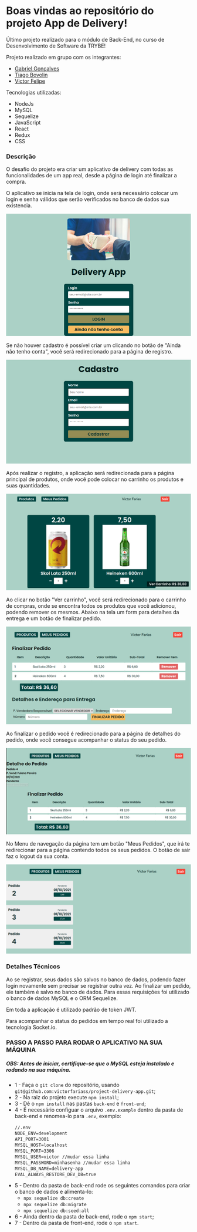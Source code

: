 # Boas vindas ao repositório do projeto App de Delivery!

Último projeto realizado para o módulo de Back-End, no curso de Desenvolvimento de Software da TRYBE!

Projeto realizado em grupo com os integrantes:

- [Gabriel Gonçalves](https://github.com/Gabriel-Goncalves)
- [Tiago Bovolin](https://github.com/tiagaoalb)
- [Victor Felipe](https://github.com/VictorFelipeOliveiraRosa)

Tecnologias utilizadas:

 - NodeJs
 - MySQL
 - Sequelize
 - JavaScript
 - React
 - Redux
 - CSS

 ### Descrição

 O desafio do projeto era criar um aplicativo de delivery com todas as funcionalidades de um app real, desde a página de login até finalizar a compra.

 O aplicativo se inicia na tela de login, onde será necessário colocar um login e senha válidos que serão verificados no banco de dados sua existencia. 

![Login page](./prints/login.png?raw=true "Página de Login")

Se não houver cadastro é possível criar um clicando no botão de "Ainda não tenho conta", você será redirecionado para a página de registro.

![Registro page](./prints/registro.png?raw=true "Página de Registro")

Após realizar o registro, a aplicação será redirecionada para a página principal de produtos, onde você pode colocar no carrinho os produtos e suas quantidades.

![Produtos page](./prints/produtos.png?raw=true "Página de Produtos")

Ao clicar no botão "Ver carrinho", você será redirecionado para o carrinho de compras, onde se encontra todos os produtos que você adicionou, podendo remover os mesmos. Abaixo na tela um form para detalhes da entrega e um botão de finalizar pedido.

![Carrinho page](./prints/carrinho.png?raw=true "Página de Carrinho")

Ao finalizar o pedido você é redirecionado para a página de detalhes do pedido, onde você consegue acompanhar o status do seu pedido.

![Detalhes page](./prints/detalhe-pedido.png?raw=true "Página de Detalhes do Pedido")

No Menu de navegação da página tem um botão "Meus Pedidos", que irá te redirecionar para a página contendo todos os seus pedidos. O botão de sair faz o logout da sua conta.

![Pedidos page](./prints/meus-pedidos.png?raw=true "Página de Pedidos")

### Detalhes Técnicos

Ao se registrar, seus dados são salvos no banco de dados, podendo fazer login novamente sem precisar se registrar outra vez. Ao finalizar um pedido, ele também é salvo no banco de dados. Para essas requisições foi utilizado o banco de dados MySQL e o ORM Sequelize.

Em toda a aplicação é utilizado padrão de token JWT.

Para acompanhar o status do pedidos em tempo real foi utilizado a tecnologia Socket.io.

### PASSO A PASSO PARA RODAR O APLICATIVO NA SUA MÁQUINA
##### OBS: Antes de iniciar, certifique-se que o MySQL esteja instalado e rodando na sua máquina.

 - 1 - Faça o `git clone` do repositório, usando `git@github.com:victorfariass/project-delivery-app.git`;
 - 2 - Na raiz do projeto execute `npm install`;
 - 3 - Dê o `npm install` nas pastas `back-end` e `front-end`;
 - 4 - É necessário configuar o arquivo `.env.example` dentro da pasta de back-end e renomea-lo para `.env`, exemplo:
    ```
    //.env
    NODE_ENV=development
    API_PORT=3001
    MYSQL_HOST=localhost
    MYSQL_PORT=3306
    MYSQL_USER=victor //mudar essa linha
    MYSQL_PASSWORD=minhasenha //mudar essa linha
    MYSQL_DB_NAME=delivery-app
    EVAL_ALWAYS_RESTORE_DEV_DB=true
    ```
 - 5 - Dentro da pasta de back-end rode os seguintes comandos para criar o banco de dados e alimenta-lo:
   - `npx sequelize db:create`
   - `npx sequelize db:migrate`
   - `npx sequelize db:seed:all`
 - 6 - Ainda dentro da pasta de back-end, rode o `npm start`;
 - 7 - Dentro da pasta de front-end, rode o `npm start`.

